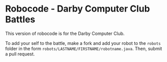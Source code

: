 # Robocode - Darby Computer Club Battles

This version of robocode is for the Darby Computer Club. 

To add your self to the battle, make a fork and add your robot to the `robots` folder in the form `robots/LASTNAME/FIRSTNAME/robotname.java`. Then, submit a pull request.

